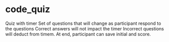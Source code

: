 # code_quiz
Quiz with timer
Set of questions that will change as participant respond to the questions
Correct answers will not impact the timer
Incorrect questions will deduct from timem.
At end, participant can save initial and score.
